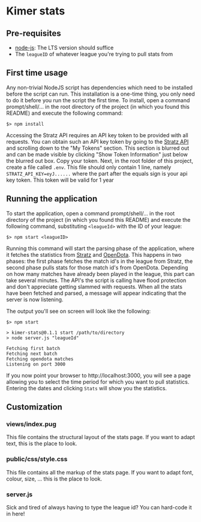 # Kimer stats

## Pre-requisites

* [node-js](https://nodejs.org/en/download/): The LTS version should suffice
* The `leagueID` of whatever league you're trying to pull stats from

## First time usage

Any non-trivial NodeJS script has dependencies which need to be installed before the script can run. 
This installation is a one-time thing, you only need to do it before you run the script the first time.
To install, open a command prompt/shell/... in the root directory of the project (in which you found this README) and execute the following command:
```
$> npm install
```

Accessing the Stratz API requires an API key token to be provided with all requests. You can obtain such an API key token by going to the [Stratz API](https://stratz.com/api) and scrolling down to the "My Tokens" section.
This section is blurred out and can be made visible by clicking "Show Token Information" just below the blurred out box. Copy your token. Next, in the root folder of this project, create a file called `.env`.
This file should only contain 1 line, namely `STRATZ_API_KEY=eyJ......` where the part after the equals sign is your api key token. This token will be valid for 1 year

## Running the application

To start the application, open a command prompt/shell/... in the root directory of the project (in which you found this README) and execute the following command, substituting `<leagueId>` with the ID of your league:
```
$> npm start <leagueID>
```
Running this command will start the parsing phase of the application, where it fetches the statistics from [Stratz](https://stratz.com) and [OpenDota](https://www.opendota.com).
This happens in two phases: the first phase fetches the match id's in the league from Stratz, the second phase pulls stats for those match id's from OpenDota.
Depending on how many matches have already been played in the league, this part can take several minutes. 
The API's the script is calling have flood protection and don't appreciate getting slammed with requests.
When all the stats have been fetched and parsed, a message will appear indicating that the server is now listening.

The output you'll see on screen will look like the following:
```
$> npm start

> kimer-stats@0.1.1 start /path/to/directory
> node server.js "leagueId"

Fetching first batch
Fetching next batch
Fetching opendota matches
Listening on port 3000
```

If you now point your browser to http://localhost:3000, you will see a page allowing you to select the time period for which you want to pull statistics. Entering the dates and clicking `Stats` will show you the statistics.

## Customization

### views/index.pug
This file contains the structural layout of the stats page. 
If you want to adapt text, this is the place to look.

### public/css/style.css
This file contains all the markup of the stats page.
If you want to adapt font, colour, size, ... this is the place to look.

### server.js
Sick and tired of always having to type the league id? You can hard-code it in here!